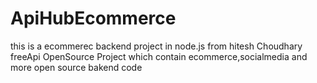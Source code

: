 # ApiHubEcommerce
this is a ecommerec backend project in node.js from hitesh Choudhary freeApi OpenSource Project which contain ecommerce,socialmedia and more open source bakend code 
